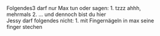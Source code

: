 <html>
<title></title>
<body style="background-image: url('https://i.postimg.cc/PrYF3Ryr/Clipboard-08-01-2024-00-01.jpg');">
<div style="width: 80%; height: 80%; margin: auto;">
Folgendes3 darf nur Max tun oder sagen:
1. tzzz ahhh, mehrmals
2. ... und dennoch bist du hier
<br/>
Jessy darf folgendes nicht:
1. mit Fingernägeln in max seine finger stechen
</div>
</body>
</html>
